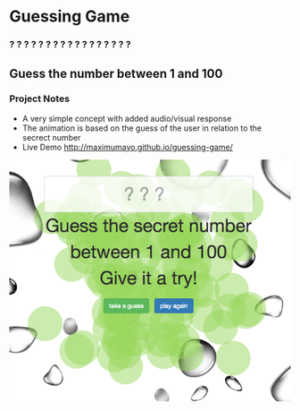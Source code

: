 # Guessing Game

### ? ? ? ? ? ? ? ? ? ? ? ? ? ? ? ? ?

## Guess the number between 1 and 100

### Project Notes

* A very simple concept with added audio/visual response
* The animation is based on the guess of the user in relation to the secrect number
* Live Demo http://maximumayo.github.io/guessing-game/

![screenshot of game](/images/readmescreen.png?raw=true "screenshot of game")


